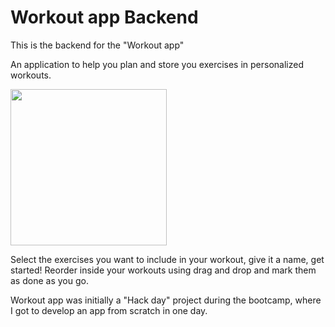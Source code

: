# Workout app Backend

This is the backend for the "Workout app"

An application to help you plan and store you exercises in personalized workouts.

<img src="https://user-images.githubusercontent.com/73835849/144444405-215900a7-e65f-4857-8fa9-d99857d4b05f.png" width="250">

Select the exercises you want to include in your workout, give it a name, get started! 
Reorder inside your workouts using drag and drop and mark them as done as you go.

Workout app was initially a "Hack day" project during the bootcamp, where I got to develop an app from scratch in one day.
